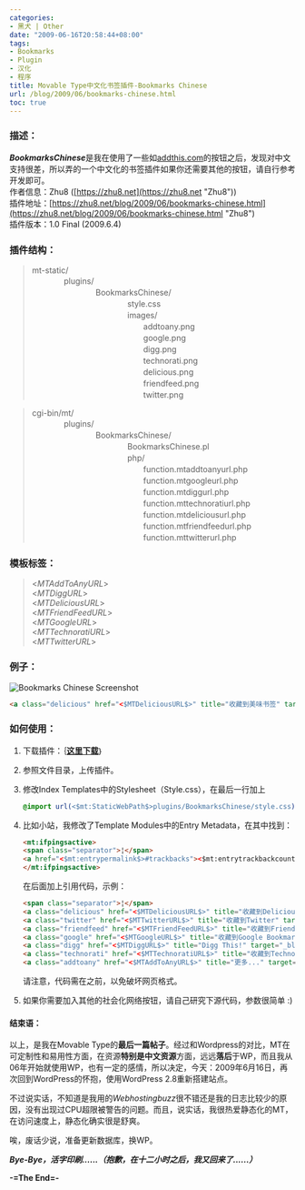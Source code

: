 ```yaml
---
categories:
- 黑犬 | Other
date: "2009-06-16T20:58:44+08:00"
tags:
- Bookmarks
- Plugin
- 汉化
- 程序
title: Movable Type中文化书签插件-Bookmarks Chinese
url: /blog/2009/06/bookmarks-chinese.html
toc: true
---
```

### **描述：**

***BookmarksChinese***是我在使用了一些如[addthis.com](http://www.addthis.com/ "AddThis")的按钮之后，发现对中文支持很差，所以弄的一个中文化的书签插件如果你还需要其他的按钮，请自行参考开发即可。  
作者信息：Zhu8 ([https://zhu8.net](https://zhu8.net "Zhu8"))  
插件地址：[https://zhu8.net/blog/2009/06/bookmarks-chinese.html](https://zhu8.net/blog/2009/06/bookmarks-chinese.html "Zhu8")  
插件版本：1.0 Final (2009.6.4)

<!--more-->

### **插件结构：**</font>

> mt-static/  
> 　　　　plugins/  
> 　　　　　　　　BookmarksChinese/  
> 　　　　　　　　　　　　style.css  
> 　　　　　　　　　　　　images/  
> 　　　　　　　　　　　　　　addtoany.png  
> 　　　　　　　　　　　　　　google.png  
> 　　　　　　　　　　　　　　digg.png  
> 　　　　　　　　　　　　　　technorati.png  
> 　　　　　　　　　　　　　　delicious.png  
> 　　　　　　　　　　　　　　friendfeed.png  
> 　　　　　　　　　　　　　　twitter.png

> cgi-bin/mt/  
> 　　　　plugins/  
> 　　　　　　　　BookmarksChinese/  
> 　　　　　　　　　　　　BookmarksChinese.pl  
> 　　　　　　　　　　　　php/  
> 　　　　　　　　　　　　　　function.mtaddtoanyurl.php  
> 　　　　　　　　　　　　　　function.mtgoogleurl.php  
> 　　　　　　　　　　　　　　function.mtdiggurl.php  
> 　　　　　　　　　　　　　　function.mttechnoratiurl.php  
> 　　　　　　　　　　　　　　function.mtdeliciousurl.php  
> 　　　　　　　　　　　　　　function.mtfriendfeedurl.php  
> 　　　　　　　　　　　　　　function.mttwitterurl.php

### **模板标签：**</font>

> <$MTAddToAnyURL$>  
> <$MTDiggURL$>  
> <$MTDeliciousURL$>  
> <$MTFriendFeedURL$>  
> <$MTGoogleURL$>  
> <$MTTechnoratiURL$>  
> <$MTTwitterURL$>

### **例子：**

![Bookmarks Chinese Screenshot](/images/BookmarksChinese.png "Bookmarks Chinese Screenshot")

```html
<a class="delicious" href="<$MTDeliciousURL$>" title="收藏到美味书签" target="_blank"></a>
```

### **如何使用：**

1.  下载插件：｛[**这里下载**](https://zhu8.net/uploads/BookMarksChinese.zip "Bookmarks Chinese 下载地址")｝  
2. 参照文件目录，上传插件。  
3. 修改Index Templates中的Stylesheet（Style.css），在最后一行加上

    ```css
    @import url(<$mt:StaticWebPath$>plugins/BookmarksChinese/style.css);
    ```

4. 比如小站，我修改了Template Modules中的Entry Metadata，在其中找到：

    ```html
    <mt:ifpingsactive>
    <span class="separator">¦</span>
    <a href="<$mt:entrypermalink$>#trackbacks"><$mt:entrytrackbackcount plural="# Trackbacks" singular="1 Trackback"$></a>
    </mt:ifpingsactive>
    ```

    在后面加上引用代码，示例：

    ```html
    <span class="separator">¦</span>
    <a class="delicious" href="<$MTDeliciousURL$>" title="收藏到Delicious" target="_blank"></a>
    <a class="twitter" href="<$MTTwitterURL$>" title="收藏到Twitter" target="_blank"></a>
    <a class="friendfeed" href="<$MTFriendFeedURL$>" title="收藏到FriendFeed" target="_blank"></a>
    <a class="google" href="<$MTGoogleURL$>" title="收藏到Google Bookmarks" target="_blank"></a>
    <a class="digg" href="<$MTDiggURL$>" title="Digg This!" target="_blank"></a>
    <a class="technorati" href="<$MTTechnoratiURL$>" title="收藏到Technorati" target="_blank"></a>
    <a class="addtoany" href="<$MTAddToAnyURL$>" title="更多..." target="_blank">More!</a>
    ```

    请注意，代码需在之前，以免破坏网页格式。

5. 如果你需要加入其他的社会化网络按钮，请自己研究下源代码，参数很简单 :)

#### **结束语：**

以上，是我在Movable Type的**最后一篇帖子**。经过和Wordpress的对比，MT在可定制性和易用性方面，在资源**特别是中文资源**方面，远远**落后**于WP，而且我从06年开始就使用WP，也有一定的感情，所以决定，今天：2009年6月16日，再次回到WordPress的怀抱，使用WordPress 2.8重新搭建站点。

不过说实话，不知道是我用的*Webhostingbuzz*很不错还是我的日志比较少的原因，没有出现过CPU超限被警告的问题。而且，说实话，我很热爱静态化的MT，在访问速度上，静态化确实很是舒爽。

唉，废话少说，准备更新数据库，换WP。

***Bye-Bye，活字印刷......（抱歉，在十二小时之后，我又回来了......）***

**-=The End=-** 
